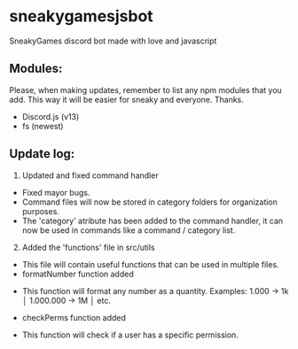 # sneakygamesjsbot
SneakyGames discord bot made with love and javascript

## Modules:
Please, when making updates, remember to list any npm modules that you add. This way it will be easier for sneaky and everyone. Thanks.

 - Discord.js (v13)
 - fs (newest)


## Update log:

 1. Updated and fixed command handler
   - Fixed mayor bugs.
   - Command files will now be stored in category folders for organization purposes.
   - The 'category' atribute has been added to the command handler, it can now be used in commands like a command / category list.
 2. Added the 'functions' file in src/utils
   - This file will contain useful functions that can be used in multiple files.
  - formatNumber function added
   + This function will format any number as a quantity. Examples: 1.000 -> 1k │ 1.000.000 -> 1M │ etc.
  - checkPerms function added
   + This function will check if a user has a specific permission.
